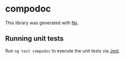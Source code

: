 # compodoc

This library was generated with [Nx](https://nx.dev).

## Running unit tests

Run `ng test compodoc` to execute the unit tests via [Jest](https://jestjs.io).
